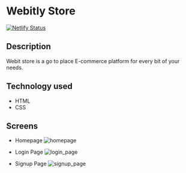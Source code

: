 # Webitly Store
[![Netlify Status](https://api.netlify.com/api/v1/badges/0496cfd4-ca84-42b9-8d46-5f4da42f82c4/deploy-status)](https://app.netlify.com/sites/webitly-store/deploys)

## Description
Webit store is a go to place E-commerce platform for every bit of your needs.

## Technology used
 - HTML
 - CSS

## Screens
 - Homepage
 ![homepage](https://user-images.githubusercontent.com/64949453/154022851-75d6c20a-5b40-4918-9a93-5223d0199872.png)

 - Login Page
 ![login_page](https://user-images.githubusercontent.com/64949453/154022239-2ab632c8-1de5-49de-ac37-0c688d5d433a.png)

 - Signup Page
 ![signup_page](https://user-images.githubusercontent.com/64949453/154022333-68a4a416-2e77-445e-a4cc-068d3e681895.png)

